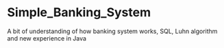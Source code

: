 # Simple_Banking_System
A bit of understanding of how banking system works, SQL, Luhn algorithm and new experience in Java
